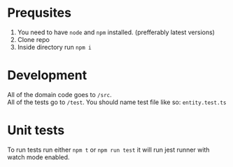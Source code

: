 # Prequsites
1. You need to have `node` and `npm` installed. (prefferably latest versions)
2. Clone repo
3. Inside directory run `npm i`

# Development
All of the domain code goes to `/src`. \
All of the tests go to `/test`. You should name test file like so: `entity.test.ts`

# Unit tests
To run tests run either `npm t` or `npm run test` it will run jest runner with watch mode enabled.